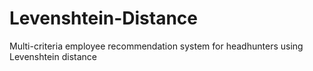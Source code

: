 # Levenshtein-Distance
Multi-criteria employee recommendation system for headhunters using Levenshtein distance
